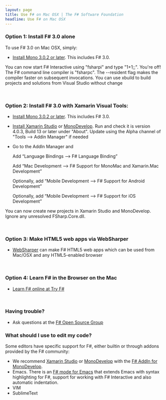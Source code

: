 ```yaml
---
layout: page
title: Use F# on Mac OSX | The F# Software Foundation
headline: Use F# on Mac OSX
---
```



### Option 1: Install F# 3.0 alone

To use F# 3.0 on Mac OSX, simply:

*  [Install Mono 3.0.2 or later](http://www.go-mono.com/mono-downloads/download.html). This includes F# 3.0.

You can now start F# Interactive using "fsharpi" and type "1+1;;".  You're 
off! The F# command line compiler is "fsharpc". The --resident flag makes the 
compiler faster on subsequent invocations.  You can use xbuild to build projects and
solutions from Visual Studio without change

<br />

### Option 2: Install F# 3.0 with Xamarin Visual Tools:

* [Install Mono 3.0.2 or later](http://www.go-mono.com/mono-downloads/download.html). This includes F# 3.0.
* [Install Xamarin Studio](http://xamarin.com/studio) or [MonoDevelop](http://monodevelop.com). Run and check it is version 4.0.3, Build 13 or later under "About". Update using the Alpha channel of "Tools --> Addin Manager" if needed
* Go to the AddIn Manager and

  Add “Language Bindings –> F# Language Binding” 
  
  Add “Mac Development –> F# Support for MonoMac and Xamarin.Mac Development”
  
  Optionally, add “Mobile Development –> F# Support for Android Development”

  Optionally, add “Mobile Development –> F# Support for iOS Development”

You can now create new projects in Xamarin Studio and MonoDevelop. Ignore any unresolved FSharp.Core.dll.

<br />

### Option 3: Make HTML5 web apps via WebSharper

* [WebSharper](http://www.websharper.com) can make F# HTML5 web apps which can be used from Mac/OSX and any HTML5-enabled browser

<br />


### Option 4: Learn F# in the Browser on the Mac

* [Learn F# online at Try F#](http://tryfsharp.org)

<br />

### Having trouble?

* Ask questions at the [F# Open Source Group](https://groups.google.com/forum/?fromgroups#!forum/fsharp-opensource)

### What should I use to edit my code?

Some editors have specific support for F#, either builtin or through addons provided by the F# community: 
* We recommend [Xamarin Studio](http://xamarin.com/studio) or [MonoDevelop](http://monodevelop.com) with the [F# AddIn for MonoDevelop](http://fsharp.github.com/fsharpbinding). 
* Emacs. There is an [F# mode for Emacs](http://fsharp.github.com/fsharpbinding/) that extends Emacs with syntax highlighting for F#, support for working with F# Interactive and also automatic indentation. 
* VIM
* SublimeText 


